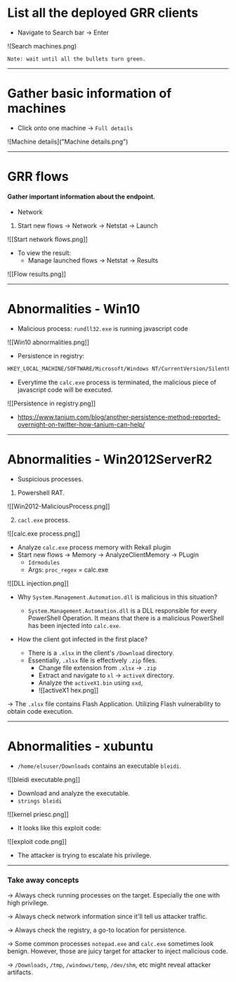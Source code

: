 # List all the deployed GRR clients
+ Navigate to Search bar → Enter

!(Search machines.png)

	Note: wait until all the bullets turn green.
	
<hr>

# Gather basic information of machines
+ Click onto one machine → `Full details` 

![Machine details]("Machine details.png")  

<hr>

# GRR flows
#### Gather important information about the endpoint.

+ Network

1. Start new flows → Network → Netstat → Launch

![[Start network flows.png]]

+ To view the result:
	+ Manage launched flows → Netstat → Results

![[Flow results.png]]

<hr>

# Abnormalities - Win10

+ Malicious process:  `rundll32.exe` is running javascript code

![[Win10 abnormalities.png]]

+ Persistence in registry: 

```bash
HKEY_LOCAL_MACHINE/SOFTWARE/Microsoft/Windows NT/CurrentVersion/SilentProcessExit/
```

+ Everytime the `calc.exe` process is terminated, the malicious piece of javascript code will be executed.

![[Persistence in registry.png]] 

+ https://www.tanium.com/blog/another-persistence-method-reported-overnight-on-twitter-how-tanium-can-help/

<hr>

# Abnormalities - Win2012ServerR2
+ Suspicious processes.

1. Powershell RAT.

![[Win2012-MaliciousProcess.png]]


2. `cacl.exe` process.

![[calc.exe process.png]]

+ Analyze `calc.exe` process memory with Rekall plugin
+ Start new flows → Memory → AnalyzeClientMemory → PLugin
	+ `Idrmodules`
	+ Args: `proc_regex` = calc.exe 

![[DLL injection.png]]

+ Why `System.Management.Automation.dll` is malicious in this situation?
	+ `System.Management.Automation.dll` is a DLL responsible for every PowerShell Operation. It means that there is a malicious PowerShell has been injected into `calc.exe`.

+ How the client got infected in the first place?
	+	There is a `.xlsx` in the client's `/Download` directory.
	+	Essentially, `.xlsx` file is effectively `.zip` files.
		+	Change file extension from `.xlsx` → `.zip`
		+ Extract and navigate to `xl` → `activeX` directory.
		+ Analyze the `activeX1.bin` using `xxd`,
		+ ![[activeX1 hex.png]]

→ The `.xlsx` file contains Flash Application. Utilizing Flash vulnerability to obtain code execution.

<hr>

# Abnormalities - xubuntu
+ `/home/elsuser/Downloads` contains an executable `bleidi`.

![[bleidi executable.png]]

+ Download and analyze the executable.
+ `strings bleidi`

![[kernel priesc.png]]

+ It looks like this exploit code:

![[exploit code.png]]

+ The attacker is trying to escalate his privilege.

<hr>

### Take away concepts

→ Always check running processes on the target. Especially the one with high privilege.

→ Always check network information since it'll tell us attacker traffic.  

→ Always check the registry, a go-to location for persistence.

→ Some common processes `notepad.exe` and `calc.exe` sometimes look benign. However, those are juicy target for attacker to inject malicious code.

→ `/Downloads`, `/tmp`, `/windows/temp`, `/dev/shm`, etc might reveal attacker artifacts.
